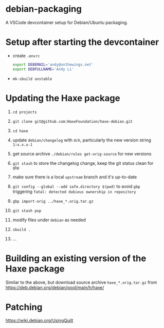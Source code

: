 # debian-packaging

A VSCode devcontainer setup for Debian/Ubuntu packaging.

# Setup after starting the devcontainer

 * create `.envrc`
    ```sh
    export DEBEMAIL='andy@onthewings.net'
    export DEBFULLNAME='Andy Li'
    ```
 * `mk-sbuild unstable`

# Updating the Haxe package

 1. `cd projects`

 2. `git clone git@github.com:HaxeFoundation/haxe-debian.git`

 3. `cd haxe`

 4. update `debian/changelog` with `dch`, particularly the new version string `1:x.x.x-1`

 5. get source archive `./debian/rules get-orig-source` for new versions

 6. `git stash` to store the changelog change, keep the git status clean for `gbp`

 7. make sure there is a local `upstream` branch and it's up-to-date

 8. `git config --global --add safe.directory $(pwd)` to avoid `gbp` triggering `fatal: detected dubious ownership in repository`

 9. `gbp import-orig ../haxe_*.orig.tar.gz`

 10. `git stash pop`

 11. modify files under `debian` as needed

 11. `sbuild .`

 12. ...

# Building an existing version of the Haxe package

Similar to the above, but download source archive `haxe_*.orig.tar.gz` from https://deb.debian.org/debian/pool/main/h/haxe/

# Patching

https://wiki.debian.org/UsingQuilt
